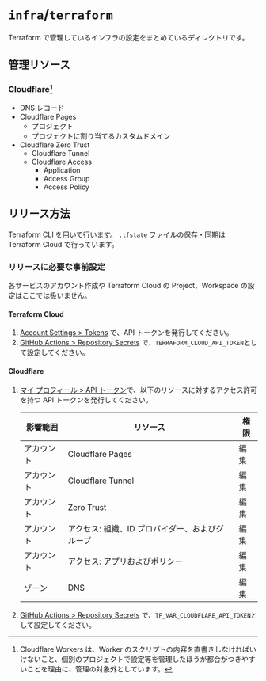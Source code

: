 # `infra`/`terraform`

Terraform で管理しているインフラの設定をまとめているディレクトリです。

## 管理リソース

### Cloudflare[^1]

- DNS レコード
- Cloudflare Pages
  - プロジェクト
  - プロジェクトに割り当てるカスタムドメイン
- Cloudflare Zero Trust
  - Cloudflare Tunnel
  - Cloudflare Access
    - Application
    - Access Group
    - Access Policy

## リリース方法

Terraform CLI を用いて行います。
`.tfstate` ファイルの保存・同期は Terraform Cloud で行っています。

### リリースに必要な事前設定

各サービスのアカウント作成や Terraform Cloud の Project、Workspace の設定はここでは扱いません。

#### Terraform Cloud

1. [Account Settings > Tokens](https://app.terraform.io/app/settings/tokens) で、API トークンを発行してください。
2. [GitHub Actions > Repository Secrets](https://github.com/clov3r-cc/infra/settings/secrets/actions) で、`TERRAFORM_CLOUD_API_TOKEN`として設定してください。

#### Cloudflare

1. [マイ プロフィール > API トークン](https://dash.cloudflare.com/profile/api-tokens)で、以下のリソースに対するアクセス許可を持つ API トークンを発行してください。

    |  影響範囲  |                    リソース                     | 権限 |
    | ---------- | ----------------------------------------------- | ---- |
    | アカウント | Cloudflare Pages                                | 編集 |
    | アカウント | Cloudflare Tunnel                               | 編集 |
    | アカウント | Zero Trust                                      | 編集 |
    | アカウント | アクセス: 組織、ID プロバイダー、およびグループ | 編集 |
    | アカウント | アクセス: アプリおよびポリシー                  | 編集 |
    | ゾーン     | DNS                                             | 編集 |

2. [GitHub Actions > Repository Secrets](https://github.com/clov3r-cc/infra/settings/secrets/actions) で、`TF_VAR_CLOUDFLARE_API_TOKEN`として設定してください。

[^1]: Cloudflare Workers は、Worker のスクリプトの内容を直書きしなければいけないこと、個別のプロジェクトで設定等を管理したほうが都合がつきやすいことを理由に、管理の対象外としています。
